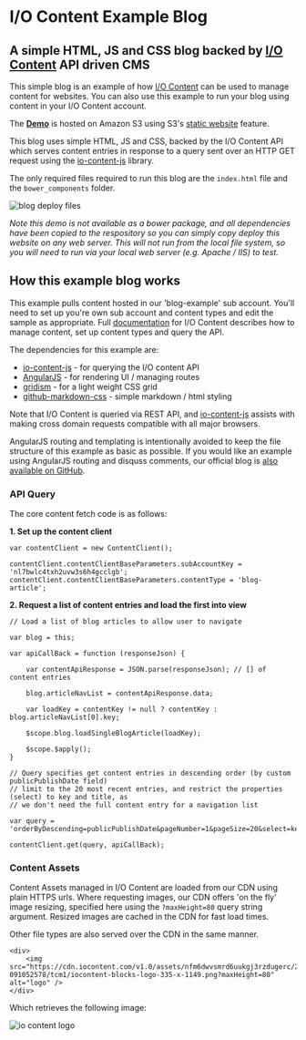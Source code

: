 # I/O Content Example Blog

## A simple HTML, JS and CSS blog backed by [I/O Content](http://www.icontent.com) API driven CMS

This simple blog is an example of how [I/O Content](http://www.icontent.com) can be used to manage content for websites. You can also use this example to run your blog using content in your I/O Content account.


The **[Demo](http://exampleblog.iocontent.com/index.html?key=xtun42ocqlxeu56wim5s3ccuma)** is hosted on Amazon S3 using S3's [static website](http://docs.aws.amazon.com/AmazonS3/latest/dev/website-hosting-custom-domain-walkthrough.html) feature.

This blog uses simple HTML, JS and CSS, backed by the I/O Content API which serves content entries in response to a query sent over an HTTP GET request using the [io-content-js](https://github.com/appsoftware/io-content-js) library. 

The only required files required to run this blog are the `index.html` file and the `bower_components` folder.

![blog deploy files](https://cdn.iocontent.com/v1.0/assets/nl7bwlc4txh2uvw3s6h4gcclgb/20151113-121206643/062b/example-blog-required-files.png)

*Note this demo is not available as a bower package, and all dependencies have been copied to the respository so you can simply copy deploy this website on any web server. This will not run from the local file system, so you will need to run via your local web server (e.g. Apache / IIS) to test.*

## How this example blog works

This example pulls content hosted in our 'blog-example' sub account. You'll need to set up you're own sub account and content types and edit the sample as appropriate. Full [documentation](https://github.com/appsoftware/io-content-docs)  for I/O Content describes how to manage content, set up content types and query the API.

The dependencies for this example are:

- [io-content-js](https://github.com/appsoftware/io-content-js) - for querying the I/O content API
- [AngularJS](https://github.com/angular) - for rendering UI / managing routes
- [gridism](https://github.com/cobyism/gridism) - for a light weight CSS grid
- [github-markdown-css](https://github.com/sindresorhus/github-markdown-css) - simple markdown / html styling

Note that I/O Content is queried via REST API, and [io-content-js](https://github.com/appsoftware/io-content-js) assists with making cross domain requests compatible with all major browsers.

AngularJS routing and templating is intentionally avoided to keep the file structure of this example as basic as possible. If you would like an example using AngularJS routing and disquss comments, our official blog is [also available on GitHub](https://github.com/appsoftware/io-content-blog).

### API Query

The core content fetch code is as follows:

**1. Set up the content client**


	var contentClient = new ContentClient();
	
	contentClient.contentClientBaseParameters.subAccountKey = 'nl7bwlc4txh2uvw3s6h4gcclgb';
	contentClient.contentClientBaseParameters.contentType = 'blog-article';


**2. Request a list of content entries and load the first into view**


	// Load a list of blog articles to allow user to navigate
								
	var blog = this;
	
	var apiCallBack = function (responseJson) {
	
		var contentApiResponse = JSON.parse(responseJson); // [] of content entries
		
		blog.articleNavList = contentApiResponse.data;
		
		var loadKey = contentKey != null ? contentKey : blog.articleNavList[0].key;
		
		$scope.blog.loadSingleBlogArticle(loadKey);
		
		$scope.$apply();
	}
	
	// Query specifies get content entries in descending order (by custom publicPublishDate field)
	// limit to the 20 most recent entries, and restrict the properties (select) to key and title, as
	// we don't need the full content entry for a navigation list
	
	var query = 'orderByDescending=publicPublishDate&pageNumber=1&pageSize=20&select=key+title';
	
	contentClient.get(query, apiCallBack);


### Content Assets

Content Assets managed in I/O Content are loaded from our CDN using plain HTTPS urls. Where requesting images, our CDN offers 'on the fly' image resizing, specified here using the `?maxHeight=80` query string argument. Resized images are cached in the CDN for fast load times.

Other file types are also served over the CDN in the same manner.


	<div>
		<img src="https://cdn.iocontent.com/v1.0/assets/nfm6dwvsmrd6uukgj3rzdugerc/20151113-091052578/tcm1/iocontent-blocks-logo-335-x-1149.png?maxHeight=80" alt="logo" />
	</div>

Which retrieves the following image:

![io content logo](https://cdn.iocontent.com/v1.0/assets/nfm6dwvsmrd6uukgj3rzdugerc/20151113-091052578/tcm1/iocontent-blocks-logo-335-x-1149.png?maxHeight=80)
